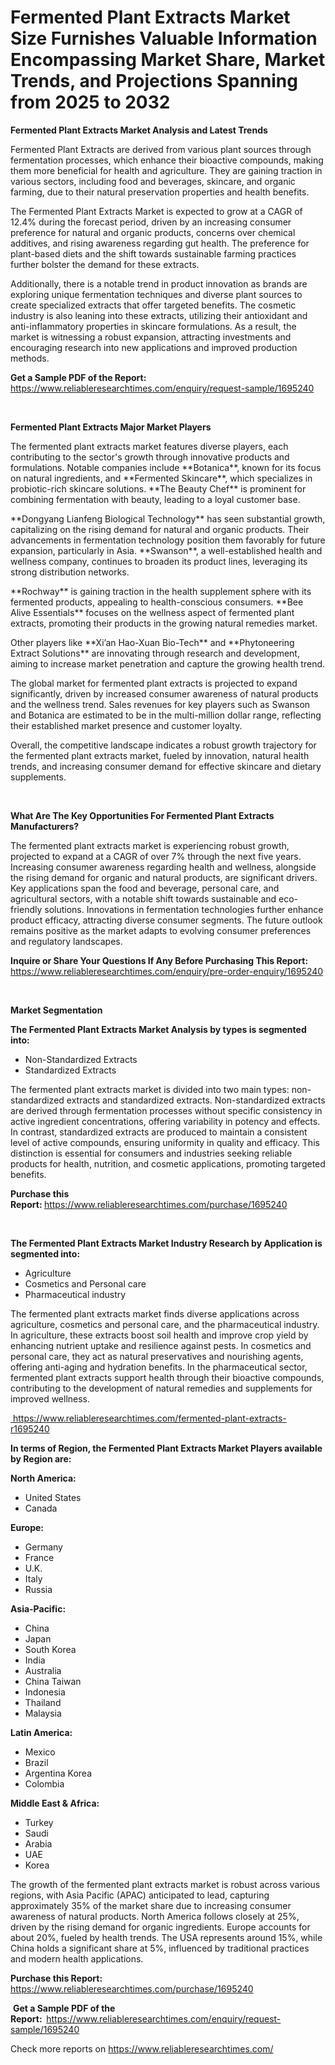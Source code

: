 <p><h1>Fermented Plant Extracts Market Size Furnishes Valuable Information Encompassing Market Share, Market Trends, and Projections Spanning from 2025 to 2032</h1></p><p><strong>Fermented Plant Extracts Market Analysis and Latest Trends</strong></p>
<p><p>Fermented Plant Extracts are derived from various plant sources through fermentation processes, which enhance their bioactive compounds, making them more beneficial for health and agriculture. They are gaining traction in various sectors, including food and beverages, skincare, and organic farming, due to their natural preservation properties and health benefits.</p><p>The Fermented Plant Extracts Market is expected to grow at a CAGR of 12.4% during the forecast period, driven by an increasing consumer preference for natural and organic products, concerns over chemical additives, and rising awareness regarding gut health. The preference for plant-based diets and the shift towards sustainable farming practices further bolster the demand for these extracts. </p><p>Additionally, there is a notable trend in product innovation as brands are exploring unique fermentation techniques and diverse plant sources to create specialized extracts that offer targeted benefits. The cosmetic industry is also leaning into these extracts, utilizing their antioxidant and anti-inflammatory properties in skincare formulations. As a result, the market is witnessing a robust expansion, attracting investments and encouraging research into new applications and improved production methods.</p></p>
<p><strong>Get a Sample PDF of the Report:&nbsp;</strong> <a href="https://www.reliableresearchtimes.com/enquiry/request-sample/1695240?utm_campaign=2997&utm_medium=2&utm_source=Github&utm_content=ia&utm_term=31032025&utm_id=fermented-plant-extracts">https://www.reliableresearchtimes.com/enquiry/request-sample/1695240</a></p>
<p>&nbsp;</p>
<p><strong>Fermented Plant Extracts Major Market Players</strong></p>
<p><p>The fermented plant extracts market features diverse players, each contributing to the sector's growth through innovative products and formulations. Notable companies include **Botanica**, known for its focus on natural ingredients, and **Fermented Skincare**, which specializes in probiotic-rich skincare solutions. **The Beauty Chef** is prominent for combining fermentation with beauty, leading to a loyal customer base.</p><p>**Dongyang Lianfeng Biological Technology** has seen substantial growth, capitalizing on the rising demand for natural and organic products. Their advancements in fermentation technology position them favorably for future expansion, particularly in Asia. **Swanson**, a well-established health and wellness company, continues to broaden its product lines, leveraging its strong distribution networks.</p><p>**Rochway** is gaining traction in the health supplement sphere with its fermented products, appealing to health-conscious consumers. **Bee Alive Essentials** focuses on the wellness aspect of fermented plant extracts, promoting their products in the growing natural remedies market. </p><p>Other players like **Xi’an Hao-Xuan Bio-Tech** and **Phytoneering Extract Solutions** are innovating through research and development, aiming to increase market penetration and capture the growing health trend.</p><p>The global market for fermented plant extracts is projected to expand significantly, driven by increased consumer awareness of natural products and the wellness trend. Sales revenues for key players such as Swanson and Botanica are estimated to be in the multi-million dollar range, reflecting their established market presence and customer loyalty.</p><p>Overall, the competitive landscape indicates a robust growth trajectory for the fermented plant extracts market, fueled by innovation, natural health trends, and increasing consumer demand for effective skincare and dietary supplements.</p></p>
<p>&nbsp;</p>
<p><strong>What Are The Key Opportunities For Fermented Plant Extracts Manufacturers?</strong></p>
<p><p>The fermented plant extracts market is experiencing robust growth, projected to expand at a CAGR of over 7% through the next five years. Increasing consumer awareness regarding health and wellness, alongside the rising demand for organic and natural products, are significant drivers. Key applications span the food and beverage, personal care, and agricultural sectors, with a notable shift towards sustainable and eco-friendly solutions. Innovations in fermentation technologies further enhance product efficacy, attracting diverse consumer segments. The future outlook remains positive as the market adapts to evolving consumer preferences and regulatory landscapes.</p></p>
<p><strong>Inquire or Share Your Questions If Any Before Purchasing This Report:</strong> <a href="https://www.reliableresearchtimes.com/enquiry/pre-order-enquiry/1695240?utm_campaign=2997&utm_medium=2&utm_source=Github&utm_content=ia&utm_term=31032025&utm_id=fermented-plant-extracts">https://www.reliableresearchtimes.com/enquiry/pre-order-enquiry/1695240</a></p>
<p>&nbsp;</p>
<p><strong>Market Segmentation</strong></p>
<p><strong>The Fermented Plant Extracts Market Analysis by types is segmented into:</strong></p>
<p><ul><li>Non-Standardized Extracts</li><li>Standardized Extracts</li></ul></p>
<p><p>The fermented plant extracts market is divided into two main types: non-standardized extracts and standardized extracts. Non-standardized extracts are derived through fermentation processes without specific consistency in active ingredient concentrations, offering variability in potency and effects. In contrast, standardized extracts are produced to maintain a consistent level of active compounds, ensuring uniformity in quality and efficacy. This distinction is essential for consumers and industries seeking reliable products for health, nutrition, and cosmetic applications, promoting targeted benefits.</p></p>
<p><strong>Purchase this Report:&nbsp;</strong><a href="https://www.reliableresearchtimes.com/purchase/1695240?utm_campaign=2997&utm_medium=2&utm_source=Github&utm_content=ia&utm_term=31032025&utm_id=fermented-plant-extracts">https://www.reliableresearchtimes.com/purchase/1695240</a></p>
<p>&nbsp;</p>
<p><strong>The Fermented Plant Extracts Market Industry Research by Application is segmented into:</strong></p>
<p><ul><li>Agriculture</li><li>Cosmetics and Personal care</li><li>Pharmaceutical industry</li></ul></p>
<p><p>The fermented plant extracts market finds diverse applications across agriculture, cosmetics and personal care, and the pharmaceutical industry. In agriculture, these extracts boost soil health and improve crop yield by enhancing nutrient uptake and resilience against pests. In cosmetics and personal care, they act as natural preservatives and nourishing agents, offering anti-aging and hydration benefits. In the pharmaceutical sector, fermented plant extracts support health through their bioactive compounds, contributing to the development of natural remedies and supplements for improved wellness.</p></p>
<p><a href="https://www.reliableresearchtimes.com/fermented-plant-extracts-r1695240?utm_campaign=2997&utm_medium=2&utm_source=Github&utm_content=ia&utm_term=31032025&utm_id=fermented-plant-extracts">&nbsp;https://www.reliableresearchtimes.com/fermented-plant-extracts-r1695240</a></p>
<p><strong>In terms of Region, the Fermented Plant Extracts Market Players available by Region are:</strong></p>
<p>
    <p> <strong> North America: </strong>
        <ul>
            <li>United States</li>
            <li>Canada</li>
        </ul>
        </p> 
    <p> <strong> Europe: </strong>
        <ul>
            <li>Germany</li>
            <li>France</li>
            <li>U.K.</li>
            <li>Italy</li>
            <li>Russia</li>
        </ul>
        </p> 
    <p> <strong> Asia-Pacific: </strong>
        <ul>
            <li>China</li>
            <li>Japan</li>
            <li>South Korea</li>
            <li>India</li>
            <li>Australia</li>
            <li>China Taiwan</li>
            <li>Indonesia</li>
            <li>Thailand</li>
            <li>Malaysia</li>
        </ul>
        </p> 
    <p> <strong> Latin America: </strong>
        <ul>
            <li>Mexico</li>
            <li>Brazil</li>
            <li>Argentina Korea</li>
            <li>Colombia</li>
        </ul>
        </p> 
    <p> <strong> Middle East & Africa: </strong>
        <ul>
            <li>Turkey</li>
            <li>Saudi</li>
            <li>Arabia</li>
            <li>UAE</li>
            <li>Korea</li>
        </ul>
    </p>
    </p>
<p><p>The growth of the fermented plant extracts market is robust across various regions, with Asia Pacific (APAC) anticipated to lead, capturing approximately 35% of the market share due to increasing consumer awareness of natural products. North America follows closely at 25%, driven by the rising demand for organic ingredients. Europe accounts for about 20%, fueled by health trends. The USA represents around 15%, while China holds a significant share at 5%, influenced by traditional practices and modern health applications.</p></p>
<p><strong>Purchase this Report: </strong><a href="https://www.reliableresearchtimes.com/purchase/1695240?utm_campaign=2997&utm_medium=2&utm_source=Github&utm_content=ia&utm_term=31032025&utm_id=fermented-plant-extracts">https://www.reliableresearchtimes.com/purchase/1695240</a></p>
<p>&nbsp;<strong>Get a Sample PDF of the Report:&nbsp;&nbsp;</strong><a href="https://www.reliableresearchtimes.com/enquiry/request-sample/1695240?utm_campaign=2997&utm_medium=2&utm_source=Github&utm_content=ia&utm_term=31032025&utm_id=fermented-plant-extracts">https://www.reliableresearchtimes.com/enquiry/request-sample/1695240</a></p>
<p><strong></strong></p>
<p>Check more reports on <a href="https://www.reliableresearchtimes.com/?utm_campaign=2997&utm_medium=2&utm_source=Github&utm_content=ia&utm_term=31032025&utm_id=fermented-plant-extracts">https://www.reliableresearchtimes.com/</a></p>